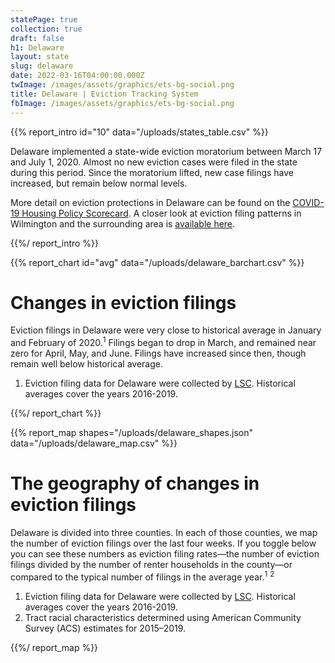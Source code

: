 ```yaml
---
statePage: true
collection: true
draft: false
h1: Delaware
layout: state
slug: delaware
date: 2022-03-16T04:00:00.000Z
twImage: /images/assets/graphics/ets-bg-social.png
title: Delaware | Eviction Tracking System
fbImage: /images/assets/graphics/ets-bg-social.png
---
```


{{% report_intro id="10" data="/uploads/states_table.csv" %}}





Delaware implemented a state-wide eviction moratorium between March 17 and July 1, 2020. Almost no new eviction cases were filed in the state during this period. Since the moratorium lifted, new case filings have increased, but remain below normal levels.

More detail on eviction protections in Delaware can be found on the [COVID-19 Housing Policy Scorecard](https://evictionlab.org/covid-policy-scorecard/de/). A closer look at eviction filing patterns in Wilmington and the surrounding area is [available here](https://evictionlab.org/eviction-tracking/wilmington-de/).





{{%/ report_intro %}}



{{% report_chart id="avg" data="/uploads/delaware_barchart.csv" %}}







# Changes in eviction filings

Eviction filings in Delaware were very close to historical average in January and February of 2020.<sup>1</sup> Filings began to drop in March, and remained near zero for April, May, and June. Filings have increased since then, though remain well below historical average.

1. Eviction filing data for Delaware were collected by [LSC](https://www.lsc.gov/). Historical averages cover the years 2016-2019.







{{%/ report_chart %}}



{{% report_map shapes="/uploads/delaware_shapes.json" data="/uploads/delaware_map.csv" %}}

# The geography of changes in eviction filings

Delaware is divided into three counties. In each of those counties, we map the number of eviction filings over the last four weeks. If you toggle below you can see these numbers as eviction filing rates—the number of eviction filings divided by the number of renter households in the county—or compared to the typical number of filings in the average year.<sup>1</sup> <sup>2</sup>

1. Eviction filing data for Delaware were collected by [LSC](https://www.lsc.gov/). Historical averages cover the years 2016-2019.
2. Tract racial characteristics determined using American Community Survey (ACS) estimates for 2015–2019.

{{%/ report_map %}}